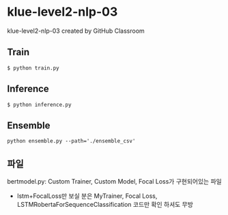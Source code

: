 # klue-level2-nlp-03
klue-level2-nlp-03 created by GitHub Classroom

## Train
```
$ python train.py
```

## Inference
```
$ python inference.py
```

## Ensemble
```
python ensemble.py --path='./ensemble_csv'
```

## 파일
bertmodel.py: Custom Trainer, Custom Model, Focal Loss가 구현되어있는 파일
- lstm+FocalLoss만 보실 분은 MyTrainer, Focal Loss, LSTMRobertaForSequenceClassification 코드만 확인 하셔도 무방
